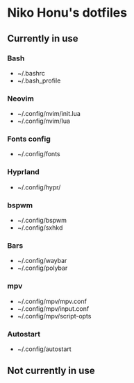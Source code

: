 # Niko Honu's dotfiles

## Currently in use
### Bash

- ~/.bashrc
- ~/.bash_profile

### Neovim

- ~/.config/nvim/init.lua
- ~/.config/nvim/lua

### Fonts config

- ~/.config/fonts

### Hyprland

- ~/.config/hypr/

### bspwm

- ~/.config/bspwm
- ~/.config/sxhkd

### Bars

- ~/.config/waybar
- ~/.config/polybar

### mpv

- ~/.config/mpv/mpv.conf
- ~/.config/mpv/input.conf
- ~/.config/mpv/script-opts

### Autostart
- ~/.config/autostart

## Not currently in use
